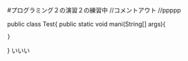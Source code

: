 #プログラミング２の演習２の練習中
//コメントアウト
//ppppp


public class Test{
    public static void mani(String[] args){



    }
}
いいい